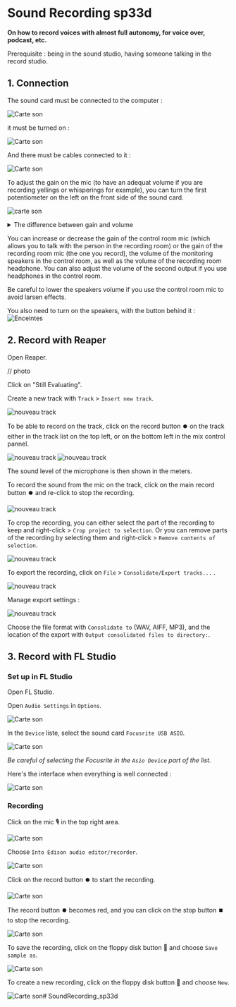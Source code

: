 # Sound Recording sp33d

**On how to record voices with almost full autonomy, for voice over, podcast, etc.**

Prerequisite : being in the sound studio, having someone talking in the record studio.

## 1. Connection

The sound card must be connected to the computer :

![Carte son](./images/img1.jpg)

it must be turned on :

![Carte son](./images/img2.jpg)

And there must be cables connected to it :

![Carte son](./images/img3.jpg)

To adjust the gain on the mic (to have an adequat volume if you are recording yellings or whisperings for example), you can turn the first potentiometer on the left on the front side of the sound card.

![carte son](./images/entree_focusriteEN.png)

<details><summary> The difference between gain and volume</summary>
Gain is the amplification of the input signal (how much sound the mic get), and volume is the amplification of the output signal (how loud are the speakers).
</details>

You can increase or decrease the gain of the control room mic (which allows you to talk with the person in the recording room) or the gain of the recording room mic (the one you record), the volume of the monitoring speakers in the control room, as well as the volume of the recording room headphone. You can also adjust the volume of the second output if you use headphones in the control room.

Be careful to lower the speakers volume if you use the control room mic to avoid larsen effects.

You also need to turn on the speakers, with the button behind it :
![Enceintes](./images/img4.jpg)

## 2. Record with Reaper

Open Reaper.

// photo

Click on "Still Evaluating".

Create a new track with `Track` > `Insert new track`.

![nouveau track](./images/screen1.png)

To be able to record on the track, click on the record button ⏺️ on the track either in the track list on the top left, or on the bottom left in the mix control pannel.

![nouveau track](./images/screen2.png)
![nouveau track](./images/screen3.png)

The sound level of the microphone is then shown in the meters.

To record the sound from the mic on the track, click on the main record button ⏺️ and re-click to stop the recording.

![nouveau track](./images/screen4.png)

To crop the recording, you can either select the part of the recording to keep and right-click > `Crop project to selection`.
Or you can remove parts of the recording by selecting them and right-click > `Remove contents of selection`.

![nouveau track](./images/screen5.png)

To export the recording, click on `File` > `Consolidate/Export tracks...` .

![nouveau track](./images/screen6.png)

Manage export settings :

![nouveau track](./images/screen7.png)

Choose the file format with `Consolidate to` (WAV, AIFF, MP3), and the location of the export with `Output consolidated files to directory:`.

## 3. Record with FL Studio

### Set up in FL Studio

Open FL Studio.

Open `Audio Settings` in `Options`.

![Carte son](./images/capture2.png)

In the `Device` liste, select the sound card `Focusrite USB ASIO`.

![Carte son](./images/capture3.png)

*Be careful of selecting the Focusrite in the `Asio Device` part of the list.*

Here's the interface when everything is well connected :

![Carte son](./images/capture4.png)

### Recording

Click on the mic 🎙️ in the top right area.

![Carte son](./images/capture1.png)

Choose `Into Edison audio editor/recorder`.

![Carte son](./images/capture5.png)

Click on the record button ⏺️ to start the recording.

![Carte son](./images/capture6.png)

The record button ⏺️ becomes red, and you can click on the stop button ⏹️ to stop the recording.

![Carte son](./images/capture7.png)

To save the recording, click on the floppy disk button 💾 and choose `Save sample as`.

![Carte son](./images/capture9.png)

To create a new recording, click on the floppy disk button 💾 and choose `New`.

![Carte son](./images/capture8.png)# SoundRecording_sp33d

